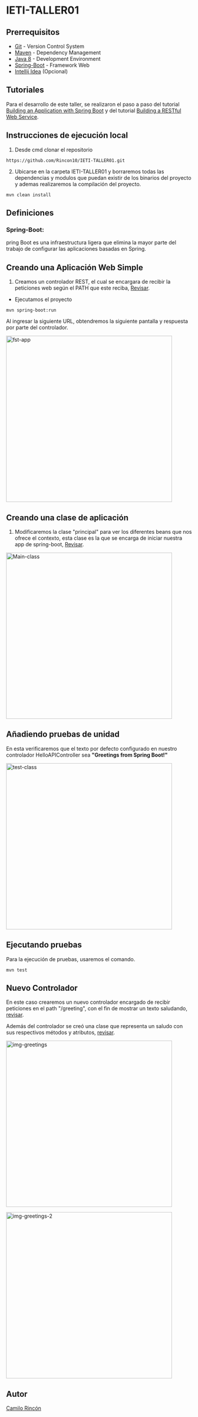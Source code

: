 # IETI-TALLER01 

## Prerrequisitos

-   [Git](https://git-scm.com/downloads) - Version Control System
-   [Maven](https://maven.apache.org/download.cgi) - Dependency Management
-   [Java 8](https://www.java.com/download/ie_manual.jsp) - Development Environment
-   [Spring-Boot](https://spring.io/projects/spring-boot) - Framework Web
-   [Intellij Idea](https://www.jetbrains.com/es-es/idea/download/) (Opcional)

## Tutoriales 

Para el desarrollo de este taller, se realizaron el paso a paso del tutorial [Building an Application with Spring Boot](https://spring.io/guides/gs/spring-boot/) y del tutorial [Building a RESTful Web Service](https://spring.io/guides/gs/rest-service/).

## Instrucciones de ejecución local
1. Desde cmd clonar el repositorio

```git
https://github.com/Rincon10/IETI-TALLER01.git
```

2. Ubicarse en la carpeta IETI-TALLER01 y borraremos todas las dependencias y modulos que puedan existir de los binarios del proyecto y ademas realizaremos la compilación del proyecto.
```maven
mvn clean install
```

## Definiciones
### Spring-Boot: 
pring Boot es una infraestructura ligera que elimina la mayor parte del trabajo de configurar las aplicaciones basadas en Spring.

## Creando una Aplicación Web Simple

1. Creamos un controlador REST, el cual se encargara de recibir la peticiones web según el PATH que este reciba, [Revisar](https://github.com/Rincon10/IETI-TALLER01/blob/master/src/main/java/edu/eci/ieti/app/webapp/controllers/HelloAPIController.java).

* Ejecutamos el proyecto
```maven
mvn spring-boot:run
```

Al ingresar la siguiente URL, obtendremos la siguiente pantalla y respuesta por parte del controlador.

<img style="height: 450px" src="https://github.com/Rincon10/IETI-TALLER01/blob/master/src/main/resources/static/img/img01.jpg" alt="fst-app">

## Creando una clase de aplicación

1. Modificaremos la clase "principal" para ver los diferentes beans que nos ofrece el contexto, esta clase es la que se encarga de iniciar nuestra app de spring-boot, [Revisar](https://github.com/Rincon10/IETI-TALLER01/blob/master/src/main/java/edu/eci/ieti/app/AppApplication.java).

<img style="height: 450px" src="https://github.com/Rincon10/IETI-TALLER01/blob/master/src/main/resources/static/img/img02.jpg" alt="Main-class">

## Añadiendo pruebas de unidad 

En esta verificaremos que el texto por defecto configurado en nuestro controlador HelloAPIController sea **"Greetings from Spring Boot!"**

<img style="height: 450px" src="https://github.com/Rincon10/IETI-TALLER01/blob/master/src/main/resources/static/img/img03.jpg" alt="test-class">

 
## Ejecutando pruebas

Para la ejecución de pruebas, usaremos el comando.
```maven
mvn test
```

## Nuevo Controlador 

En este caso crearemos un nuevo controlador encargado de recibir peticiones en el path "/greeting", con el fin de mostrar un texto saludando, [revisar](https://github.com/Rincon10/IETI-TALLER01/blob/master/src/main/java/edu/eci/ieti/app/webapp/controllers/GreetingAPIController.java).

Además del controlador se creó una clase que representa un saludo con sus respectivos métodos y atributos, [revisar](https://github.com/Rincon10/IETI-TALLER01/blob/master/src/main/java/edu/eci/ieti/app/webapp/model/Greeting.java).

<img style="height: 450px" src="https://github.com/Rincon10/IETI-TALLER01/blob/master/src/main/resources/static/img/img05.jpg" alt="img-greetings"> <br />

<img style="height: 450px" src="https://github.com/Rincon10/IETI-TALLER01/blob/master/src/main/resources/static/img/img06.jpg" alt="img-greetings-2">

## Autor
[Camilo Rincón](https://github.com/Rincon10)

